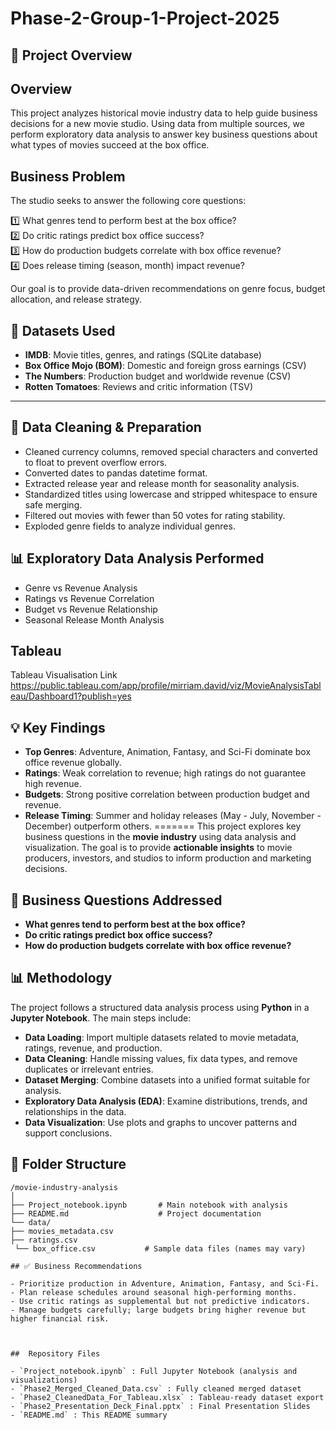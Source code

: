 

# Phase-2-Group-1-Project-2025

## 📌 Project Overview


##  Overview

This project analyzes historical movie industry data to help guide business decisions for a new movie studio. Using data from multiple sources, we perform exploratory data analysis to answer key business questions about what types of movies succeed at the box office.


## Business Problem

The studio seeks to answer the following core questions:

1️⃣ What genres tend to perform best at the box office?  
2️⃣ Do critic ratings predict box office success?  
3️⃣ How do production budgets correlate with box office revenue?  
4️⃣ Does release timing (season, month) impact revenue?

Our goal is to provide data-driven recommendations on genre focus, budget allocation, and release strategy.


## 📁 Datasets Used

- **IMDB**: Movie titles, genres, and ratings (SQLite database)
- **Box Office Mojo (BOM)**: Domestic and foreign gross earnings (CSV)
- **The Numbers**: Production budget and worldwide revenue (CSV)
- **Rotten Tomatoes**: Reviews and critic information (TSV)

---

## 🧹  Data Cleaning & Preparation

- Cleaned currency columns, removed special characters and converted to float to prevent overflow errors.
- Converted dates to pandas datetime format.
- Extracted release year and release month for seasonality analysis.
- Standardized titles using lowercase and stripped whitespace to ensure safe merging.
- Filtered out movies with fewer than 50 votes for rating stability.
- Exploded genre fields to analyze individual genres.

## 📊 Exploratory Data Analysis Performed

- Genre vs Revenue Analysis
- Ratings vs Revenue Correlation
- Budget vs Revenue Relationship
- Seasonal Release Month Analysis

## Tableau
Tableau Visualisation Link
https://public.tableau.com/app/profile/mirriam.david/viz/MovieAnalysisTableau/Dashboard1?publish=yes


## 💡 Key Findings

- **Top Genres**: Adventure, Animation, Fantasy, and Sci-Fi dominate box office revenue globally.
- **Ratings**: Weak correlation to revenue; high ratings do not guarantee high revenue.
- **Budgets**: Strong positive correlation between production budget and revenue.
- **Release Timing**: Summer and holiday releases (May - July, November - December) outperform others.
=======
This project explores key business questions in the **movie industry** using data analysis and visualization. The goal is to provide **actionable insights** to movie producers, investors, and studios to inform production and marketing decisions.


## 💼 Business Questions Addressed

- **What genres tend to perform best at the box office?**
- **Do critic ratings predict box office success?**
- **How do production budgets correlate with box office revenue?**


## 📊 Methodology

The project follows a structured data analysis process using **Python** in a **Jupyter Notebook**. The main steps include:

- **Data Loading**: Import multiple datasets related to movie metadata, ratings, revenue, and production.
- **Data Cleaning**: Handle missing values, fix data types, and remove duplicates or irrelevant entries.
- **Dataset Merging**: Combine datasets into a unified format suitable for analysis.
- **Exploratory Data Analysis (EDA)**: Examine distributions, trends, and relationships in the data.
- **Data Visualization**: Use plots and graphs to uncover patterns and support conclusions.


## 📁 Folder Structure

```
/movie-industry-analysis
│
├── Project_notebook.ipynb       # Main notebook with analysis
├── README.md                    # Project documentation
└── data/
├── movies_metadata.csv
├── ratings.csv
 └── box_office.csv           # Sample data files (names may vary)

## ✅ Business Recommendations

- Prioritize production in Adventure, Animation, Fantasy, and Sci-Fi.
- Plan release schedules around seasonal high-performing months.
- Use critic ratings as supplemental but not predictive indicators.
- Manage budgets carefully; large budgets bring higher revenue but higher financial risk.



##  Repository Files

- `Project_notebook.ipynb` : Full Jupyter Notebook (analysis and visualizations)
- `Phase2_Merged_Cleaned_Data.csv` : Fully cleaned merged dataset
- `Phase2_CleanedData_For_Tableau.xlsx` : Tableau-ready dataset export
- `Phase2_Presentation_Deck_Final.pptx` : Final Presentation Slides
- `README.md` : This README summary




